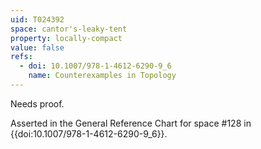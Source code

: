 ```yaml
---
uid: T024392
space: cantor's-leaky-tent
property: locally-compact
value: false
refs:
  - doi: 10.1007/978-1-4612-6290-9_6
    name: Counterexamples in Topology
---
```

Needs proof.

Asserted in the General Reference Chart for space #128 in
{{doi:10.1007/978-1-4612-6290-9_6}}.
